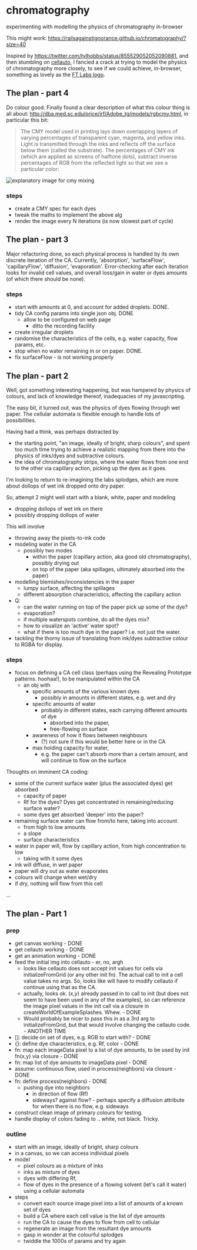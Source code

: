 # chromatography
experimenting with modelling the physics of chromatography in-browser

This might work: https://railsagainstignorance.github.io/chromatography/?size=40

Inspired by https://twitter.com/tylhobbs/status/855529052052090881, and then stumbling on [cellauto](http://sanojian.github.io/cellauto/), I fancied a crack at trying to model the physics of chromatography more closely, to see if we could achieve, in-browser, something as lovely as the [FT Labs logo](http://labs.ft.com).

## The plan - part 4

Do colour good. Finally found a clear description of what this colour thing is all about: http://dba.med.sc.edu/price/irf/Adobe_tg/models/rgbcmy.html, in particular this bit:

> The CMY model used in printing lays down overlapping layers of varying percentages of transparent cyan, magenta, and yellow inks. Light is transmitted through the inks and reflects off the surface below them (called the substrate). The percentages of CMY ink (which are applied as screens of halftone dots), subtract inverse percentages of RGB from the reflected light so that we see a particular color:

![explanatory image for cmy mixing](http://dba.med.sc.edu/price/irf/Adobe_tg/models/images/cmyk_example.JPG)

### steps

* create a CMY spec for each dyes
* tweak the maths to implement the above alg
* render the image every N iterations (is now slowest part of cycle)

## The plan - part 3

Major refactoring done, so each physical process is handled by its own discrete iteration of the CA. Currently, 'absorption', 'surfaceFlow', 'capillaryFlow', 'diffusion', 'evaporation'. Error-checking after each iteration looks for invalid cell values, and overall loss/gain in water or dyes amounts (of which there should be none).

### steps

* start with amounts at 0, and account for added droplets. DONE.
* tidy CA config params into single json obj. DONE
   * allow to be configured on web page
      * ditto the recording facility
* create irregular droplets
* randomise the characteristics of the cells, e.g. water capacity, flow params, etc.
* stop when no water remaining in or on paper. DONE.
* fix surfaceFlow - is not working properly

## The plan - part 2

Well, got something interesting happening, but was hampered by physics of colours, and lack of knowledge thereof, inadequacies of my javascripting.

The easy bit, it turned out, was the physics of dyes flowing through wet paper. The cellular automata is flexible enough to handle lots of possibilities.

Having had a think, was perhaps distracted by
* the starting point, "an image, ideally of bright, sharp colours", and spent too much time trying to achieve a realistic mapping from there into the physics of inks/dyes and subtractive colours.
* the idea of chromatography strips, where the water flows from one end to the other via capillary action, picking up the dyes as it goes.

I'm looking to return to re-imagining the labs splodges, which are more about dollops of wet ink dropped onto dry paper.

So, attempt 2 might well start with a blank, white, paper and modeling
* dropping dollops of wet ink on there
* possibly dropping dollops of water

This will involve
* throwing away the pixels-to-ink code
* modeling water in the CA
   * possibly two modes
      * within the paper (capillary action, aka good old chromatography), possibly drying out
      * on top of the paper (aka spillages, ultimately absorbed into the paper)
* modelling blemishes/inconsistencies in the paper
   * lumpy surface, affecting the spillages
   * different absorption characteristics, affecting the capillary action
*  Q:
   * can the water running on top of the paper pick up some of the dye?
   * evaporation?
   * if multiple waterspots combine, do all the dyes mix?
   * how to visualize an 'active' water spot?
   * what if there is too much dye in the paper? i.e. not just the water.
* tackling the thorny issue of translating from ink/dyes subtractive colour to RGBA for display.

### steps

* focus on defining a CA cell class (perhaps using the Revealing Prototype patterns. hoohaa!), to be manipulated within the CA
   * an obj with
      * specific amounts of the various known dyes
        * possibly in amounts in different states, e.g. wet and dry
      * specific amounts of water
        * probably in different states, each carrying different amounts of dye
           * absorbed into the paper,
           * free-flowing on surface
      * awareness of how it flows between neighbours
         * (?) not sure if this would be better here or in the CA
      * max holding capacity for water,
         * e.g. the paper can't absorb more than a certain amount, and will continue to flow on the surface

Thoughts on imminent CA coding:
- some of the current surface water (plus the associated dyes) get absorbed
   - capacity of paper
   - Rf for the dyes? Dyes get concentrated in remaining/reducing surface water?
   - some dyes get absorbed 'deeper' into the paper?
- remaining surface water can flow from/to here, taking into account
   - from high to low amounts
   - a slope
   - surface characteristics
-  water in paper will, flow by capillary action, from high concentration to low
   - taking with it some dyes
- ink will diffuse, in wet paper
- paper will dry out as water evaporates
- colours will change when wet/dry
- if dry, nothing will flow from this cell

...

## The plan - Part 1

### prep

* get canvas working - DONE
* get cellauto working - DONE
* get an animation working - DONE
* feed the initial img into cellauto - er, no, argh
   * looks like cellauto does not accept init values for cells via initializeFromGrid (or any other init fn). The actual call to init a cell value takes no args. So, looks like will have to modify cellauto if continue using that as the CA.
   * actually, looks ok. (x,y) already passed in to call to init (but does not seem to have been used in any of the examples), so can reference the image pixel values in the init call via a closure in createWorldOfExampleSplashes. Whew. - DONE
   * Would probably be nicer to pass this in as a 3rd arg to initializeFromGrid, but that would involve changing the cellauto code.  - ANOTHER TIME
* []: decide on set of dyes, e.g. RGB to start with? - DONE
* {}: define dye characteristics, e.g. Rf, color - DONE
* fn: map each imageData pixel to a list of dye amounts, to be used by init fn(x,y) via closure - DONE
* fn: map list of dye amounts to imageData pixel - DONE
* assume: continuous flow, used in process(neighbors) via closure - DONE
* fn: define process(neighbors) - DONE
   * pushing dye into neighbors
      * in direction of flow (Rf)
      * sideways? against flow? - perhaps specify a diffusion attribute for when there is no flow, e.g. sideways
* construct clean image of primary colours for testing.
* handle display of colors fading to .. white, not black. Tricky.

### outline

* start with an image, ideally of bright, sharp colours
* in a canvas, so we can access individual pixels
* model
   * pixel colours as a mixture of inks
   * inks as mixture of dyes
   * dyes with differing Rf,
   * flow of dyes in the presence of a flowing solvent (let's call it water) using a cellular automata
* steps
   * convert each source image pixel into a list of amounts of a known set of dyes
   * build a CA where each cell value is the list of dye amounts   
   * run the CA to cause the dyes to flow from cell to cellular
   * regenerate an image from the resultant dye amounts
   * gasp in wonder at the colourful splodges
   * twiddle the 1000s of params and try again
